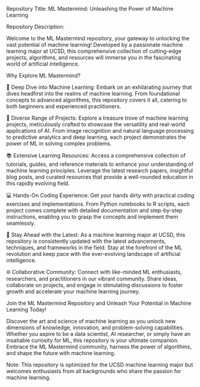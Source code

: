 Repository Title: ML Mastermind: Unleashing the Power of Machine Learning

Repository Description:

Welcome to the ML Mastermind repository, your gateway to unlocking the vast potential of machine learning! Developed by a passionate machine learning major at UCSD, this comprehensive collection of cutting-edge projects, algorithms, and resources will immerse you in the fascinating world of artificial intelligence.

Why Explore ML Mastermind?

🧠 Deep Dive into Machine Learning: Embark on an exhilarating journey that dives headfirst into the realms of machine learning. From foundational concepts to advanced algorithms, this repository covers it all, catering to both beginners and experienced practitioners.

🔬 Diverse Range of Projects: Explore a treasure trove of machine learning projects, meticulously crafted to showcase the versatility and real-world applications of AI. From image recognition and natural language processing to predictive analytics and deep learning, each project demonstrates the power of ML in solving complex problems.

📚 Extensive Learning Resources: Access a comprehensive collection of tutorials, guides, and reference materials to enhance your understanding of machine learning principles. Leverage the latest research papers, insightful blog posts, and curated resources that provide a well-rounded education in this rapidly evolving field.

💻 Hands-On Coding Experience: Get your hands dirty with practical coding exercises and implementations. From Python notebooks to R scripts, each project comes complete with detailed documentation and step-by-step instructions, enabling you to grasp the concepts and implement them seamlessly.

🚀 Stay Ahead with the Latest: As a machine learning major at UCSD, this repository is consistently updated with the latest advancements, techniques, and frameworks in the field. Stay at the forefront of the ML revolution and keep pace with the ever-evolving landscape of artificial intelligence.

🌐 Collaborative Community: Connect with like-minded ML enthusiasts, researchers, and practitioners in our vibrant community. Share ideas, collaborate on projects, and engage in stimulating discussions to foster growth and accelerate your machine learning journey.

Join the ML Mastermind Repository and Unleash Your Potential in Machine Learning Today!

Discover the art and science of machine learning as you unlock new dimensions of knowledge, innovation, and problem-solving capabilities. Whether you aspire to be a data scientist, AI researcher, or simply have an insatiable curiosity for ML, this repository is your ultimate companion. Embrace the ML Mastermind community, harness the power of algorithms, and shape the future with machine learning.

Note: This repository is optimized for the UCSD machine learning major but welcomes enthusiasts from all backgrounds who share the passion for machine learning.
